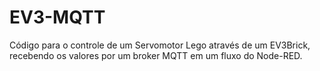 # EV3-MQTT
Código para o controle de um Servomotor Lego através de um EV3Brick, recebendo os valores por um broker MQTT em um fluxo do Node-RED.
